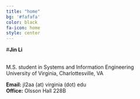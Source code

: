 ```yaml
---
title: "home"
bg: '#fafafa'
color: black
fa-icon: home
style: center
---
```



#**Jin Li**

<br>M.S. student in Systems and Information Engineering<br>
University of Virginia, Charlottesville, VA

**Email:** jl2aa (at) virginia (dot) edu<br>
**Office:** Olsson Hall 228B
